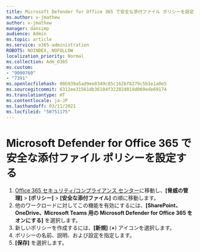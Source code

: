 ```yaml
---
title: Microsoft Defender for Office 365 で安全な添付ファイル ポリシーを設定する
ms.author: v-jmathew
author: v-jmathew
manager: dansimp
audience: Admin
ms.topic: article
ms.service: o365-administration
ROBOTS: NOINDEX, NOFOLLOW
localization_priority: Normal
ms.collection: Adm_O365
ms.custom:
- "9000760"
- "7391"
ms.openlocfilehash: 00b939a5ad9ee0349c85c162bf8279c5b1e1a0e5
ms.sourcegitcommit: 6312ee31561db36104f32282d019d069ede69174
ms.translationtype: HT
ms.contentlocale: ja-JP
ms.lasthandoff: 03/11/2021
ms.locfileid: "50751175"
---
```

# <a name="set-up-safe-attachment-policies-in-microsoft-defender-for-office-365"></a>Microsoft Defender for Office 365 で安全な添付ファイル ポリシーを設定する

1. [Office 365 セキュリティ/コンプライアンス センター](https://go.microsoft.com/fwlink/p/?linkid=2077143)に移動し、**[脅威の管理]** > **[ポリシー]** > **[安全な添付ファイル]** の順に移動します。
2. 他のワークロードに対してこの機能を有効にするには、**[SharePoint、OneDrive、Microsoft Teams 用の Microsoft Defender for Office 365 をオンにする]** を選択します。
3. 新しいポリシーを作成するには、**[新規]** (**+**) アイコンを選択します。
4. ポリシーの名前、説明、および設定を指定します。
5. **[保存]** を選択します。
